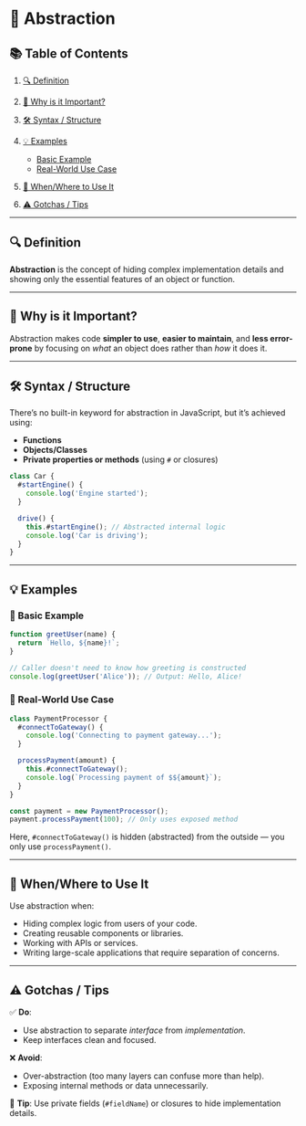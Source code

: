 # 🧠 Abstraction

## 📚 Table of Contents

1. [🔍 Definition](#definition)
2. [🎯 Why is it Important?](#why-is-it-important)
3. [🛠️ Syntax / Structure](#syntax--structure)
4. [💡 Examples](#examples)

   - [Basic Example](#basic-example)
   - [Real-World Use Case](#real-world-use-case)

5. [📌 When/Where to Use It](#whenwhere-to-use-it)
6. [⚠️ Gotchas / Tips](#gotchas--tips)

---

## 🔍 Definition

**Abstraction** is the concept of hiding complex implementation details and
showing only the essential features of an object or function.

---

## 🎯 Why is it Important?

Abstraction makes code **simpler to use**, **easier to maintain**, and **less
error-prone** by focusing on _what_ an object does rather than _how_ it does it.

---

## 🛠️ Syntax / Structure

There’s no built-in keyword for abstraction in JavaScript, but it’s achieved
using:

- **Functions**
- **Objects/Classes**
- **Private properties or methods** (using `#` or closures)

```javascript
class Car {
  #startEngine() {
    console.log('Engine started');
  }

  drive() {
    this.#startEngine(); // Abstracted internal logic
    console.log('Car is driving');
  }
}
```

---

## 💡 Examples

### 🔹 Basic Example

```javascript
function greetUser(name) {
  return `Hello, ${name}!`;
}

// Caller doesn't need to know how greeting is constructed
console.log(greetUser('Alice')); // Output: Hello, Alice!
```

### 🔸 Real-World Use Case

```javascript
class PaymentProcessor {
  #connectToGateway() {
    console.log('Connecting to payment gateway...');
  }

  processPayment(amount) {
    this.#connectToGateway();
    console.log(`Processing payment of $${amount}`);
  }
}

const payment = new PaymentProcessor();
payment.processPayment(100); // Only uses exposed method
```

Here, `#connectToGateway()` is hidden (abstracted) from the outside — you only
use `processPayment()`.

---

## 📌 When/Where to Use It

Use abstraction when:

- Hiding complex logic from users of your code.
- Creating reusable components or libraries.
- Working with APIs or services.
- Writing large-scale applications that require separation of concerns.

---

## ⚠️ Gotchas / Tips

✅ **Do**:

- Use abstraction to separate _interface_ from _implementation_.
- Keep interfaces clean and focused.

❌ **Avoid**:

- Over-abstraction (too many layers can confuse more than help).
- Exposing internal methods or data unnecessarily.

📝 **Tip**: Use private fields (`#fieldName`) or closures to hide implementation
details.
